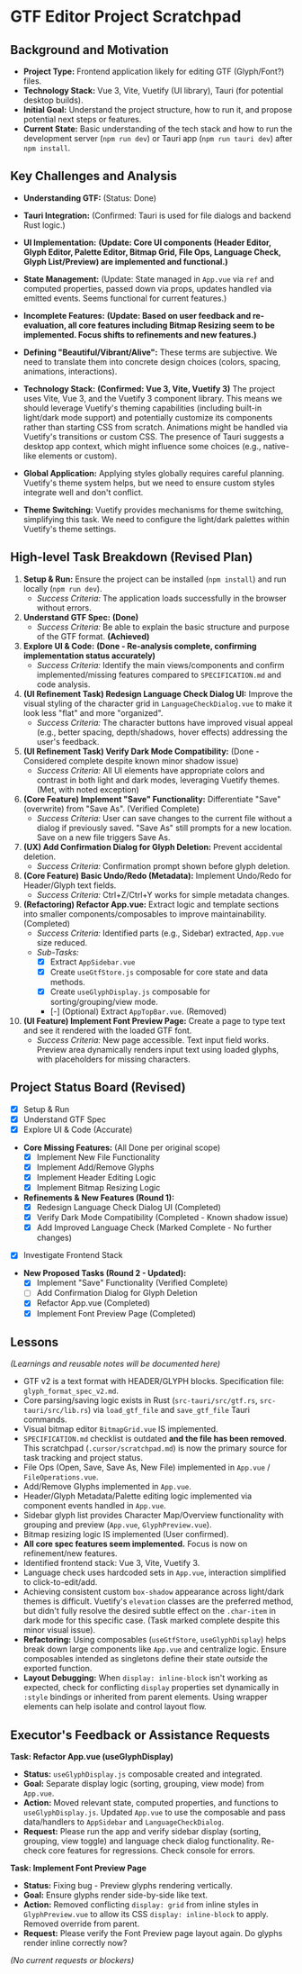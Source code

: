 # GTF Editor Project Scratchpad

## Background and Motivation

- **Project Type:** Frontend application likely for editing GTF (Glyph/Font?) files.
- **Technology Stack:** Vue 3, Vite, Vuetify (UI library), Tauri (for potential desktop builds).
- **Initial Goal:** Understand the project structure, how to run it, and propose potential next steps or features.
- **Current State:** Basic understanding of the tech stack and how to run the development server (`npm run dev`) or Tauri app (`npm run tauri dev`) after `npm install`.

## Key Challenges and Analysis

- **Understanding GTF:** (Status: Done)
- **Tauri Integration:** (Confirmed: Tauri is used for file dialogs and backend Rust logic.)
- **UI Implementation:** **(Update: Core UI components (Header Editor, Glyph Editor, Palette Editor, Bitmap Grid, File Ops, Language Check, Glyph List/Preview) are implemented and functional.)**
- **State Management:** (Update: State managed in `App.vue` via `ref` and computed properties, passed down via props, updates handled via emitted events. Seems functional for current features.)

- **Incomplete Features:** **(Update: Based on user feedback and re-evaluation, all core features including Bitmap Resizing seem to be implemented. Focus shifts to refinements and new features.)**
- **Defining "Beautiful/Vibrant/Alive":** These terms are subjective. We need to translate them into concrete design choices (colors, spacing, animations, interactions).
- **Technology Stack:** **(Confirmed: Vue 3, Vite, Vuetify 3)** The project uses Vite, Vue 3, and the Vuetify 3 component library. This means we should leverage Vuetify's theming capabilities (including built-in light/dark mode support) and potentially customize its components rather than starting CSS from scratch. Animations might be handled via Vuetify's transitions or custom CSS. The presence of Tauri suggests a desktop app context, which might influence some choices (e.g., native-like elements or custom).
- **Global Application:** Applying styles globally requires careful planning. Vuetify's theme system helps, but we need to ensure custom styles integrate well and don't conflict.
- **Theme Switching:** Vuetify provides mechanisms for theme switching, simplifying this task. We need to configure the light/dark palettes within Vuetify's theme settings.

## High-level Task Breakdown (Revised Plan)

1.  **Setup & Run:** Ensure the project can be installed (`npm install`) and run locally (`npm run dev`).
    - *Success Criteria:* The application loads successfully in the browser without errors.
2.  **Understand GTF Spec:** **(Done)**
    - *Success Criteria:* Be able to explain the basic structure and purpose of the GTF format. **(Achieved)**
3.  **Explore UI & Code:** **(Done - Re-analysis complete, confirming implementation status accurately)**
    - *Success Criteria:* Identify the main views/components and confirm implemented/missing features compared to `SPECIFICATION.md` and code analysis.
4.  **(UI Refinement Task) Redesign Language Check Dialog UI:** Improve the visual styling of the character grid in `LanguageCheckDialog.vue` to make it look less "flat" and more "organized".
    - *Success Criteria:* The character buttons have improved visual appeal (e.g., better spacing, depth/shadows, hover effects) addressing the user's feedback.
5.  **(UI Refinement Task) Verify Dark Mode Compatibility:** (Done - Considered complete despite known minor shadow issue)
    - *Success Criteria:* All UI elements have appropriate colors and contrast in both light and dark modes, leveraging Vuetify themes. (Met, with noted exception)
6.  **(Core Feature) Implement "Save" Functionality:** Differentiate "Save" (overwrite) from "Save As". (Verified Complete)
    - *Success Criteria:* User can save changes to the current file without a dialog if previously saved. "Save As" still prompts for a new location. Save on a new file triggers Save As.
7.  **(UX) Add Confirmation Dialog for Glyph Deletion:** Prevent accidental deletion.
    - *Success Criteria:* Confirmation prompt shown before glyph deletion.
8.  **(Core Feature) Basic Undo/Redo (Metadata):** Implement Undo/Redo for Header/Glyph text fields.
    - *Success Criteria:* Ctrl+Z/Ctrl+Y works for simple metadata changes.
9.  **(Refactoring) Refactor App.vue:** Extract logic and template sections into smaller components/composables to improve maintainability. (Completed)
    - *Success Criteria:* Identified parts (e.g., Sidebar) extracted, `App.vue` size reduced.
    - *Sub-Tasks:*
        - [x] Extract `AppSidebar.vue`
        - [x] Create `useGtfStore.js` composable for core state and data methods.
        - [x] Create `useGlyphDisplay.js` composable for sorting/grouping/view mode.
        - [-] (Optional) Extract `AppTopBar.vue`. (Removed)
10. **(UI Feature) Implement Font Preview Page:** Create a page to type text and see it rendered with the loaded GTF font.
    - *Success Criteria:* New page accessible. Text input field works. Preview area dynamically renders input text using loaded glyphs, with placeholders for missing characters.

## Project Status Board (Revised)

- [x] Setup & Run
- [x] Understand GTF Spec
- [x] Explore UI & Code (Accurate)
- **Core Missing Features:** (All Done per original scope)
    - [x] Implement New File Functionality
    - [x] Implement Add/Remove Glyphs
    - [x] Implement Header Editing Logic
    - [x] Implement Bitmap Resizing Logic
- **Refinements & New Features (Round 1):**
    - [x] Redesign Language Check Dialog UI (Completed)
    - [x] Verify Dark Mode Compatibility (Completed - Known shadow issue)
    - [x] Add Improved Language Check (Marked Complete - No further changes)
- [x] Investigate Frontend Stack
- **New Proposed Tasks (Round 2 - Updated):**
    - [x] Implement "Save" Functionality (Verified Complete)
    - [ ] Add Confirmation Dialog for Glyph Deletion
    - [x] Refactor App.vue (Completed)
    - [x] Implement Font Preview Page (Completed)

## Lessons

*(Learnings and reusable notes will be documented here)*
- GTF v2 is a text format with HEADER/GLYPH blocks. Specification file: `glyph_format_spec_v2.md`.
- Core parsing/saving logic exists in Rust (`src-tauri/src/gtf.rs`, `src-tauri/src/lib.rs`) via `load_gtf_file` and `save_gtf_file` Tauri commands.
- Visual bitmap editor `BitmapGrid.vue` IS implemented.
- `SPECIFICATION.md` checklist is outdated **and the file has been removed**. This scratchpad (`.cursor/scratchpad.md`) is now the primary source for task tracking and project status.
- File Ops (Open, Save, Save As, New File) implemented in `App.vue` / `FileOperations.vue`.
- Add/Remove Glyphs implemented in `App.vue`.
- Header/Glyph Metadata/Palette editing logic implemented via component events handled in `App.vue`.
- Sidebar glyph list provides Character Map/Overview functionality with grouping and preview (`App.vue`, `GlyphPreview.vue`).
- Bitmap resizing logic IS implemented (User confirmed).
- **All core spec features seem implemented.** Focus is now on refinement/new features.
- Identified frontend stack: Vue 3, Vite, Vuetify 3.
- Language check uses hardcoded sets in `App.vue`, interaction simplified to click-to-edit/add.
- Achieving consistent custom `box-shadow` appearance across light/dark themes is difficult. Vuetify's `elevation` classes are the preferred method, but didn't fully resolve the desired subtle effect on the `.char-item` in dark mode for this specific case. (Task marked complete despite this minor visual issue).
- **Refactoring:** Using composables (`useGtfStore`, `useGlyphDisplay`) helps break down large components like `App.vue` and centralize logic. Ensure composables intended as singletons define their state *outside* the exported function.
- **Layout Debugging:** When `display: inline-block` isn't working as expected, check for conflicting `display` properties set dynamically in `:style` bindings or inherited from parent elements. Using wrapper elements can help isolate and control layout flow.

## Executor's Feedback or Assistance Requests

**Task: Refactor App.vue (useGlyphDisplay)**

- **Status:** `useGlyphDisplay.js` composable created and integrated.
- **Goal:** Separate display logic (sorting, grouping, view mode) from `App.vue`.
- **Action:** Moved relevant state, computed properties, and functions to `useGlyphDisplay.js`. Updated `App.vue` to use the composable and pass data/handlers to `AppSidebar` and `LanguageCheckDialog`.
- **Request:** Please run the app and verify sidebar display (sorting, grouping, view toggle) and language check dialog functionality. Re-check core features for regressions. Check console for errors.

**Task: Implement Font Preview Page**

- **Status:** Fixing bug - Preview glyphs rendering vertically.
- **Goal:** Ensure glyphs render side-by-side like text.
- **Action:** Removed conflicting `display: grid` from inline styles in `GlyphPreview.vue` to allow its CSS `display: inline-block` to apply. Removed override from parent.
- **Request:** Please verify the Font Preview page layout again. Do glyphs render inline correctly now?

*(No current requests or blockers)*
